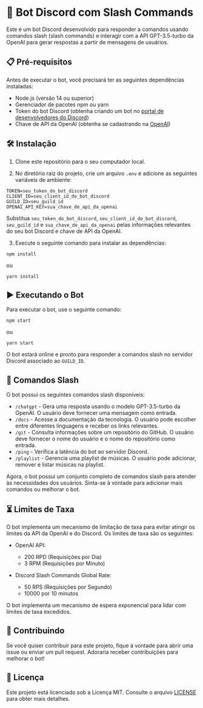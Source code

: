 # 🤖 Bot Discord com Slash Commands

Este é um bot Discord desenvolvido para responder a comandos usando comandos slash (slash commands) e interagir com a API GPT-3.5-turbo da OpenAI para gerar respostas a partir de mensagens de usuários.

## 📋 Pré-requisitos

Antes de executar o bot, você precisará ter as seguintes dependências instaladas:

- Node.js (versão 14 ou superior)
- Gerenciador de pacotes npm ou yarn
- Token do bot Discord (obtenha criando um bot no [portal de desenvolvedores do Discord](https://discord.com/developers/applications))
- Chave de API da OpenAI (obtenha se cadastrando na [OpenAI](https://beta.openai.com/signup/))

## 🛠️ Instalação

1. Clone este repositório para o seu computador local.

2. No diretório raiz do projeto, crie um arquivo `.env` e adicione as seguintes variáveis de ambiente:

```
TOKEN=seu_token_do_bot_discord
CLIENT_ID=seu_client_id_do_bot_discord
GUILD_ID=seu_guild_id
OPENAI_API_KEY=sua_chave_de_api_da_openai
```

Substitua `seu_token_do_bot_discord`, `seu_client_id_do_bot_discord`, `seu_guild_id` e `sua_chave_de_api_da_openai` pelas informações relevantes do seu bot Discord e chave de API da OpenAI.

3. Execute o seguinte comando para instalar as dependências:

```
npm install
```

ou

```
yarn install
```

## ▶️ Executando o Bot

Para executar o bot, use o seguinte comando:

```
npm start
```

ou

```
yarn start
```

O bot estará online e pronto para responder a comandos slash no servidor Discord associado ao `GUILD_ID`.


## 🔧 Comandos Slash

O bot possui os seguintes comandos slash disponíveis:

- `/chatgpt` - Gera uma resposta usando o modelo GPT-3.5-turbo da OpenAI. O usuário deve fornecer uma mensagem como entrada.
- `/docs` - Acesse a documentação da tecnologia. O usuário pode escolher entre diferentes linguagens e receber os links relevantes.
- `/git` - Consulta informações sobre um repositório do GitHub. O usuário deve fornecer o nome do usuário e o nome do repositório como entrada.
- `/ping` - Verifica a latência do bot ao servidor Discord.
- `/playlist` - Gerencia uma playlist de músicas. O usuário pode adicionar, remover e listar músicas na playlist.

Agora, o bot possui um conjunto completo de comandos slash para atender às necessidades dos usuários. Sinta-se à vontade para adicionar mais comandos ou melhorar o bot.
## ⏳ Limites de Taxa

O bot implementa um mecanismo de limitação de taxa para evitar atingir os limites da API da OpenAI e do Discord. Os limites de taxa são os seguintes:

- OpenAI API:
  - 200 RPD (Requisições por Dia)
  - 3 RPM (Requisições por Minuto)

- Discord Slash Commands Global Rate:
  - 50 RPS (Requisições por Segundo)
  - 10000 por 10 minutos


O bot implementa um mecanismo de espera exponencial para lidar com limites de taxa excedidos.

## 🤝 Contribuindo

Se você quiser contribuir para este projeto, fique à vontade para abrir uma issue ou enviar um pull request. Adoraria receber contribuições para melhorar o bot!

## 📄 Licença

Este projeto está licenciado sob a Licença MIT. Consulte o arquivo [LICENSE](LICENSE) para obter mais detalhes.
